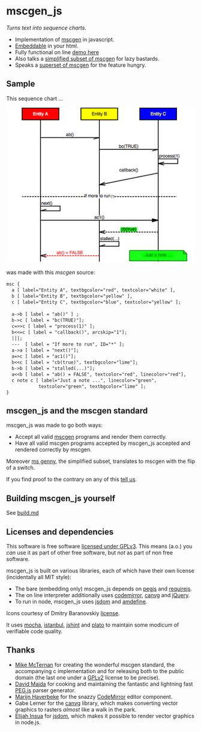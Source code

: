 # mscgen_js
*Turns text into sequence charts.*

- Implementation of [mscgen][1] in javascript. 
- [Embeddable][30] in your html.
- Fully functional on line [demo here][2]
- Also talks a [simplified subset of mscgen][5] for lazy bastards.
- Speaks a [superset of mscgen][29] for the feature hungry.

## Sample
This sequence chart ...

![a sample sequence chart, rendered as png](wikum/readme.png)

was made with this *mscgen* source:
``` mscgen
msc {
  a [ label="Entity A", textbgcolor="red", textcolor="white" ],
  b [ label="Entity B", textbgcolor="yellow" ],
  c [ label="Entity C", textbgcolor="blue", textcolor="yellow" ];

  a->b [ label = "ab()" ] ;
  b->c [ label = "bc(TRUE)"];
  c=>>c [ label = "process(1)" ];
  b<<=c [ label = "callback()", arcskip="1"];
  |||;
  ---  [ label = "If more to run", ID="*" ];
  a->a [ label = "next()"];
  a=>c [ label = "ac1()"];
  b<<c [ label = "cb(true)", textbgcolor="lime"];
  b->b [ label = "stalled(...)"];
  a<<b [ label = "ab() = FALSE", textcolor="red", linecolor="red"], 
  c note c [ label="Just a note ...", linecolor="green", 
            textcolor="green", textbgcolor="lime" ];
}
```

## mscgen_js and the mscgen standard
mscgen_js was made to go both ways:

- Accept all valid [mscgen][1] programs and render them correctly. 
- Have all valid mscgen programs accepted by mscgen_js accepted and rendered
  correctly by mscgen.

Moreover [ms genny][5], the simplified subset, translates to mscgen with the 
flip of a switch.

If you find proof to the contrary on any of this [tell us][6].


## Building mscgen_js yourself

See [build.md][7]

## Licenses and dependencies
This software is free software [licensed under GPLv3][3]. This means (a.o.) you _can_ use
it as part of other free software, but _not_ as part of non free software.

mscgen_js is built on various libraries, each of which have their own license (incidentally all
MIT style):
- The bare (embedding only) mscgen_js depends on [pegjs][12] and [requirejs][19]. 
- The on line interpreter additionally uses [codemirror][13], [canvg][16] and [jQuery][14]. 
- To run in node, mscgen_js uses [jsdom][25] and [amdefine][20].

Icons courtesy of Dmitry Baranovskiy [license][18].

It uses [mocha][21], [istanbul][28], [jshint][22] and [plato][23] to maintain some modicum of verifiable code quality. 

## Thanks
- [Mike McTernan][1] for creating the wonderful mscgen standard, the accompanying c implementation and for 
  releasing both to the public domain (the last one under a [GPLv2][18] license to be precise).
- [David Majda][8] for cooking and maintaining the fantastic and lightning fast [PEG.js][9] parser generator.
- [Marijn Haverbeke][10] for the snazzy [CodeMirror][11] editor component.
- Gabe Lerner for the [canvg][17] library, which makes converting vector graphics to rasters _almost_
  like a walk in the park. 
- [Elijah Insua][24] for [jsdom][25], which makes it possible to render vector graphics in node.js.

[1]: http://www.mcternan.me.uk/mscgen
[2]: http://sverweij.github.io/mscgen_js
[3]: wikum/licenses/license.mscgen_js.md
[5]: wikum/msgenny.md
[6]: https://github.com/sverweij/mscgen_js/issues?milestone=2&state=open
[7]: wikum/build.md
[8]: http://majda.cz/en/
[9]: http://pegjs.majda.cz/
[10]: http://marijnhaverbeke.nl
[11]: http://codemirror.net
[12]: wikum/licenses/license.pegjs.md
[13]: wikum/licenses/license.codemirror.md
[14]: wikum/licenses/license.jquery.md
[15]: wikum/licenses/license.icons.md
[16]: wikum/licenses/license.canvg.md
[17]: http://code.google.com/p/canvg/
[18]: http://code.google.com/p/mscgen/source/browse/trunk/COPYING
[19]: wikum/licenses/license.requirejs.md
[20]: wikum/licenses/license.amdefine.md
[21]: wikum/licenses/license.mocha.md
[22]: wikum/licenses/license.jshint.md
[23]: wikum/licenses/license.plato.md
[24]: http://tmpvar.com/
[25]: https://github.com/tmpvar/jsdom
[25]: wikum/licenses/license.jsdom.md
[26]: http://cs.brown.edu/~dap/
[27]: https://npmjs.org/package/posix-getopt
[28]: wikum/licenses/license.istanbul.md
[29]: wikum/xu.md
[30]: http://sverweij.github.io/mscgen_js/embed.html
